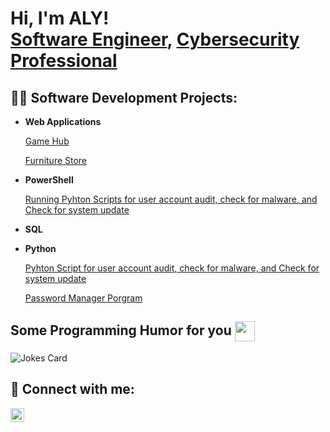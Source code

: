 <h1>Hi, I'm ALY! <br/><a href="https://github.com/AR-Rui-Aly">Software Engineer</a>, <a href="https://www.linkedin.com/in/rui-aly/">Cybersecurity Professional</a>

<h2>👨‍💻 Software Development Projects:</h2>


- <b>Web Applications</b>

    [Game Hub ](https://game-land-5e81ziamu-abdul-razacs-projects.vercel.app/)
  
    [Furniture Store](https://github.com/AR-Rui-Aly/furniture-house)
  
- <b>PowerShell</b>

  [Running Pyhton Scripts for user account audit, check for malware, and Check for system update ](https://github.com/AR-Rui-Aly/security-automation)


- <b>SQL </b>
  
- <b>Python</b>

  [Pyhton Script for user account audit, check for malware, and Check for system update ](https://github.com/AR-Rui-Aly/security-automation/blob/master/malware-user-updtade.py)
  
  [Password Manager Porgram](https://github.com/AR-Rui-Aly/python-for-cyber-security/blob/master/python%20basics/files/Password%20Manager%20Program/create_accout.py)

  



<h2> Some Programming Humor for you <img align ='center' src='https://media2.giphy.com/media/UQDSBzfyiBKvgFcSTw/giphy.gif?cid=ecf05e47p3cd513axbek3f56ti3jzizq8hincw20jauyyfyw&rid=giphy.gif' width = '32px'></h2>

![Jokes Card](https://readme-jokes.vercel.app/api?theme=solarized-light)

<h2> 🤳 Connect with me:</h2>


[<img align="left" alt="JoshMadakor | LinkedIn" width="22px" src="https://cdn.jsdelivr.net/npm/simple-icons@v3/icons/linkedin.svg" />][linkedin]





[linkedin]:https://www.linkedin.com/in/rui-aly/

<!--


Here are some ideas to get you started:

- 🔭 I’m currently working on ...
- 🌱 I’m currently learning ...
- 👯 I’m looking to collaborate on ...
- 🤔 I’m looking for help with ...
- 💬 Ask me about ...
- 📫 How to reach me: ...
- 😄 Pronouns: ...
- ⚡ Fun fact: ...
-->

